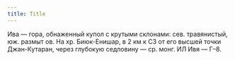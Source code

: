 ```yaml
---
title: Title
---
```


Ива — гора, обнаженный купол с крутыми склонами: сев. травянистый, юж. размыт
ов. На хр. Биюк-Енишар, в 2 км к СЗ от его высшей точки Джан-Кутаран, через
глубокую седловину — ср. монг. ИЛ Ивя — Г–8.
